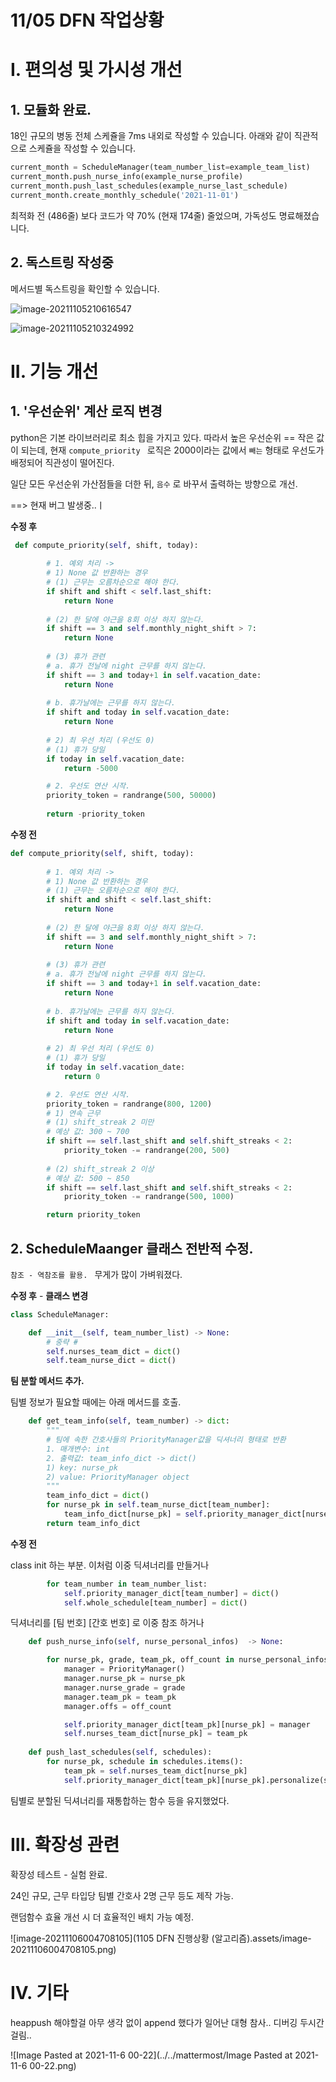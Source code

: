 # 11/05 DFN 작업상황

# I. 편의성 및 가시성 개선

## 1. 모듈화 완료.

18인 규모의 병동 전체 스케쥴을 7ms 내외로 작성할 수 있습니다. 아래와 같이 직관적으로 스케쥴을 작성할 수 있습니다. 

```python
current_month = ScheduleManager(team_number_list=example_team_list)
current_month.push_nurse_info(example_nurse_profile)
current_month.push_last_schedules(example_nurse_last_schedule)
current_month.create_monthly_schedule('2021-11-01')
```

최적화 전 (486줄) 보다 코드가 약 70% (현재 174줄) 줄었으며, 가독성도 명료해졌습니다. 



## 2. 독스트링 작성중

메서드별 독스트링을 확인할 수 있습니다.

![image-20211105210616547](C:\Users\ffing\AppData\Roaming\Typora\typora-user-images\image-20211105210616547.png)

![image-20211105210324992](C:\Users\ffing\AppData\Roaming\Typora\typora-user-images\image-20211105210324992.png)







# II. 기능 개선 

## 1. '우선순위' 계산 로직 변경

python은 기본 라이브러리로 최소 힙을 가지고 있다. 따라서 높은 우선순위 == 작은 값 이 되는데, 현재 `compute_priority ` 로직은 2000이라는 값에서 `빼는` 형태로 우선도가 배정되어 직관성이 떨어진다. 

일단 모든 우선순위 가산점들을 더한 뒤, `음수` 로 바꾸서 출력하는 방향으로 개선. 

==> 현재 버그 발생중..ㅣ

**수정 후**

```python
 def compute_priority(self, shift, today):
        
        # 1. 예외 처리 -> 
        # 1) None 값 반환하는 경우
        # (1) 근무는 오름차순으로 해야 한다.
        if shift and shift < self.last_shift:
            return None
        
        # (2) 한 달에 야근을 8회 이상 하지 않는다.
        if shift == 3 and self.monthly_night_shift > 7:
            return None
        
        # (3) 휴가 관련
        # a. 휴가 전날에 night 근무를 하지 않는다. 
        if shift == 3 and today+1 in self.vacation_date:
            return None
        
        # b. 휴가날에는 근무를 하지 않는다.  
        if shift and today in self.vacation_date:
            return None
        
        # 2) 최 우선 처리 (우선도 0)
        # (1) 휴가 당일
        if today in self.vacation_date:
            return -5000

        # 2. 우선도 연산 시작.
        priority_token = randrange(500, 50000)
       
        return -priority_token
```



**수정 전**

```python
def compute_priority(self, shift, today):
        
        # 1. 예외 처리 -> 
        # 1) None 값 반환하는 경우
        # (1) 근무는 오름차순으로 해야 한다.
        if shift and shift < self.last_shift:
            return None
        
        # (2) 한 달에 야근을 8회 이상 하지 않는다.
        if shift == 3 and self.monthly_night_shift > 7:
            return None
        
        # (3) 휴가 관련
        # a. 휴가 전날에 night 근무를 하지 않는다. 
        if shift == 3 and today+1 in self.vacation_date:
            return None
        
        # b. 휴가날에는 근무를 하지 않는다.  
        if shift and today in self.vacation_date:
            return None
        
        # 2) 최 우선 처리 (우선도 0)
        # (1) 휴가 당일
        if today in self.vacation_date:
            return 0

        # 2. 우선도 연산 시작.
        priority_token = randrange(800, 1200)
        # 1) 연속 근무
        # (1) shift_streak 2 미만
        # 예상 값: 300 ~ 700
        if shift == self.last_shift and self.shift_streaks < 2:
            priority_token -= randrange(200, 500)
    
        # (2) shift_streak 2 이상
        # 예상 값: 500 ~ 850
        if shift == self.last_shift and self.shift_streaks < 2:
            priority_token -= randrange(500, 1000)

        return priority_token
```





## 2.  ScheduleMaanger 클래스 전반적 수정. 

`참조 - 역참조를 활용. ` 무게가 많이 가벼워졌다.

**수정 후** - **클래스 변경**

```python
class ScheduleManager:

    def __init__(self, team_number_list) -> None:
		# 중략 #
        self.nurses_team_dict = dict()
        self.team_nurse_dict = dict()
```

**팀 분할 메서드 추가.** 

팀별 정보가 필요할 때에는 아래 메서드를 호출. 

```python
    def get_team_info(self, team_number) -> dict:
        """
        # 팀에 속한 간호사들의 PriorityManager값을 딕셔너리 형태로 반환
        1. 매개변수: int
        2. 출력값: team_info_dict -> dict()
        1) key: nurse_pk
        2) value: PriorityManager object 
        """
        team_info_dict = dict()
        for nurse_pk in self.team_nurse_dict[team_number]:
            team_info_dict[nurse_pk] = self.priority_manager_dict[nurse_pk]
        return team_info_dict
```



**수정 전**

class init 하는 부분. 이처럼 이중 딕셔너리를 만들거나 

```python
        for team_number in team_number_list:
            self.priority_manager_dict[team_number] = dict()
            self.whole_schedule[team_number] = dict()
```

딕셔너리를 [팀 번호] [간호 번호] 로 이중 참조 하거나

```python
    def push_nurse_info(self, nurse_personal_infos)  -> None:

        for nurse_pk, grade, team_pk, off_count in nurse_personal_infos.values():
            manager = PriorityManager()
            manager.nurse_pk = nurse_pk
            manager.nurse_grade = grade
            manager.team_pk = team_pk
            manager.offs = off_count

            self.priority_manager_dict[team_pk][nurse_pk] = manager
            self.nurses_team_dict[nurse_pk] = team_pk
    
    def push_last_schedules(self, schedules):
        for nurse_pk, schedule in schedules.items():
            team_pk = self.nurses_team_dict[nurse_pk]
            self.priority_manager_dict[team_pk][nurse_pk].personalize(schedule)

```

팀별로 분할된 딕셔너리를 재통합하는 함수 등을 유지했었다. 



# III. 확장성 관련

확장성 테스트 - 실험 완료. 

24인 규모, 근무 타입당 팀별 간호사 2명 근무 등도 제작 가능.

랜덤함수 효율 개선 시 더 효율적인 배치 가능 예정. 



![image-20211106004708105](1105 DFN 진행상황 (알고리즘).assets/image-20211106004708105.png)





# IV. 기타

heappush 해야할걸 아무 생각 없이 append 했다가 일어난 대형 참사.. 디버깅 두시간 걸림.. 

![Image Pasted at 2021-11-6 00-22](../../mattermost/Image Pasted at 2021-11-6 00-22.png)

